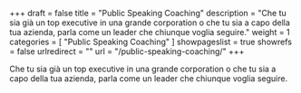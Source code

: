 +++
draft 			= false
title 			= "Public Speaking Coaching"
description		= "Che tu sia già un top executive in una grande corporation o che tu sia a capo della tua azienda, parla come un leader che chiunque voglia seguire."
weight			= 1
categories		= [ "Public Speaking Coaching" ]
showpageslist	= true
showrefs		= false
urlredirect		= ""
url 				= "/public-speaking-coaching/"
+++

Che tu sia già un top executive in una grande corporation o che tu sia a capo della tua azienda, parla come un leader che chiunque voglia seguire.